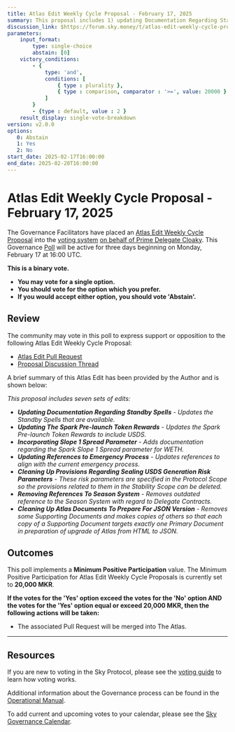 ```yaml
---
title: Atlas Edit Weekly Cycle Proposal - February 17, 2025
summary: This proposal includes 1) updating Documentation Regarding Standby Spells, 2) updating The Spark Pre-launch Token Rewards, 3) incorporating Slope 1 Spread Parameter, 4) updating References to Emergency Process, 5) cleaning Up Provisions Regarding Sealing USDS Generation Risk Parameters, 6) removing References To Season System, 7) cleaning Up Atlas Documents To Prepare For JSON Version.
discussion_link: $https://forum.sky.money/t/atlas-edit-weekly-cycle-proposal-for-week-of-february-17-2025/25979
parameters:
    input_format:
        type: single-choice
        abstain: [0]
    victory_conditions:
        - {
            type: 'and',
            conditions: [
                { type : plurality },
                { type : comparison, comparator : '>=', value: 20000 }
            ]
        }
        - {type : default, value : 2 }
    result_display: single-vote-breakdown
version: v2.0.0
options:
   0: Abstain
   1: Yes
   2: No
start_date: 2025-02-17T16:00:00
end_date: 2025-02-20T16:00:00
---
```

# Atlas Edit Weekly Cycle Proposal - February 17, 2025

The Governance Facilitators have placed an [Atlas Edit Weekly Cycle Proposal](https://sky-atlas.powerhouse.io/#A.1.9.2_Atlas_Edit_Weekly_Cycle-4a8ad9ad-5c5d-4994-9b46-f04c0e61ce59|0db30308) into the [voting system](https://vote.makerdao.com/polling) [on behalf of Prime Delegate Cloaky](https://forum.sky.money/t/atlas-edit-weekly-cycle-proposal-for-week-of-february-17-2025/25979/2?u=blimpa). This Governance [Poll](https://sky-atlas.powerhouse.io/#A.1.9.2_Atlas_Edit_Weekly_Cycle-4a8ad9ad-5c5d-4994-9b46-f04c0e61ce59%7C0db30308) will be active for three days beginning on Monday, February 17 at 16:00 UTC.

**This is a binary vote.**

- **You may vote for a single option.**
- **You should vote for the option which you prefer.**
- **If you would accept either option, you should vote 'Abstain'.**

## Review

The community may vote in this poll to express support or opposition to the following Atlas Edit Weekly Cycle Proposal:

- [Atlas Edit Pull Request](https://github.com/makerdao/next-gen-atlas/pull/66)
- [Proposal Discussion Thread](https://forum.sky.money/t/atlas-edit-weekly-cycle-proposal-for-week-of-february-17-2025/25979)

A brief summary of this Atlas Edit has been provided by the Author and is shown below:

*This proposal includes seven sets of edits:*

- ***Updating Documentation Regarding Standby Spells** - Updates the Standby Spells that are available.*
- ***Updating The Spark Pre-launch Token Rewards** - Updates the Spark Pre-launch Token Rewards to include USDS.*
- ***Incorporating Slope 1 Spread Parameter** - Adds documentation regarding the Spark Slope 1 Spread parameter for WETH.*
- ***Updating References to Emergency Process** - Updates references to align with the current emergency process.*
- ***Cleaning Up Provisions Regarding Sealing USDS Generation Risk Parameters** - These risk parameters are specified in the Protocol Scope so the provisions related to them in the Stability Scope can be deleted.*
- ***Removing References To Season System** - Removes outdated reference to the Season System with regard to Delegate Contracts.*
- ***Cleaning Up Atlas Documents To Prepare For JSON Version** - Removes some Supporting Documents and makes copies of others so that each copy of a Supporting Document targets exactly one Primary Document in preparation of upgrade of Atlas from HTML to JSON.*

## Outcomes

This poll implements a **Minimum Positive Participation** value. The Minimum Positive Participation for Atlas Edit Weekly Cycle Proposals is currently set to **20,000 MKR**.

**If the votes for the 'Yes' option exceed the votes for the 'No' option AND the votes for the 'Yes' option equal or exceed 20,000 MKR, then the following actions will be taken:**

- The associated Pull Request will be merged into The Atlas.

---

## Resources

If you are new to voting in the Sky Protocol, please see the [voting guide](https://manual.makerdao.com/governance/voting-in-makerdao/on-chain-governance) to learn how voting works.

Additional information about the Governance process can be found in the [Operational Manual](https://manual.makerdao.com).

To add current and upcoming votes to your calendar, please see the [Sky Governance Calendar](https://manual.makerdao.com/makerdao/calendars/governance-calendar).
